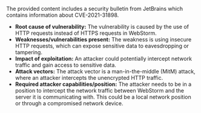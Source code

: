 The provided content includes a security bulletin from JetBrains which contains information about CVE-2021-31898.

- **Root cause of vulnerability:** The vulnerability is caused by the use of HTTP requests instead of HTTPS requests in WebStorm.
- **Weaknesses/vulnerabilities present:** The weakness is using insecure HTTP requests, which can expose sensitive data to eavesdropping or tampering.
- **Impact of exploitation:** An attacker could potentially intercept network traffic and gain access to sensitive data.
- **Attack vectors:** The attack vector is a man-in-the-middle (MitM) attack, where an attacker intercepts the unencrypted HTTP traffic.
- **Required attacker capabilities/position:** The attacker needs to be in a position to intercept the network traffic between WebStorm and the server it is communicating with. This could be a local network position or through a compromised network device.